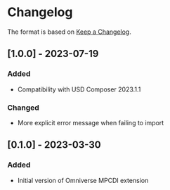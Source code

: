 # Changelog

The format is based on [Keep a Changelog](https://keepachangelog.com/en/1.0.0/).

## [1.0.0] - 2023-07-19

### Added
- Compatibility with USD Composer 2023.1.1

### Changed
- More explicit error message when failing to import

## [0.1.0] - 2023-03-30

### Added
- Initial version of Omniverse MPCDI extension
